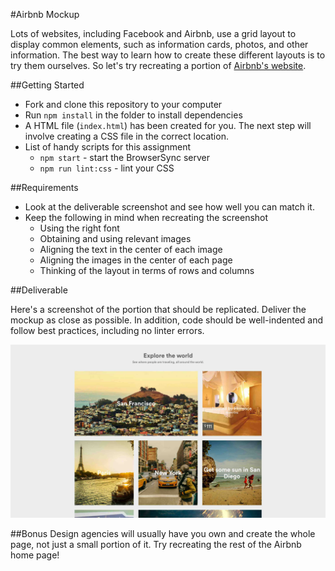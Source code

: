 #Airbnb Mockup

Lots of websites, including Facebook and Airbnb, use a grid layout to display common elements, such as information cards, photos, and other information. The best way to learn how to create these different layouts is to try them ourselves. So let's try recreating a portion of [Airbnb's website](https://www.airbnb.com/).

##Getting Started
* Fork and clone this repository to your computer
* Run `npm install` in the folder to install dependencies
* A HTML file (`index.html`) has been created for you. The next step will involve creating a CSS file in the correct location.
* List of handy scripts for this assignment
  - `npm start` - start the BrowserSync server
  - `npm run lint:css` - lint your CSS

##Requirements
* Look at the deliverable screenshot and see how well you can match it.
* Keep the following in mind when recreating the screenshot
  * Using the right font
  * Obtaining and using relevant images
  * Aligning the text in the center of each image
  * Aligning the images in the center of each page
  * Thinking of the layout in terms of rows and columns

##Deliverable

Here's a screenshot of the portion that should be replicated. Deliver the mockup as close as possible. In addition, code should be well-indented and follow best practices, including no linter errors.

![Solution](solution.jpg)

##Bonus
Design agencies will usually have you own and create the whole page, not just a small portion of it. Try recreating the rest of the Airbnb home page!

